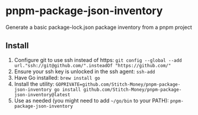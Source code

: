 # pnpm-package-json-inventory
Generate a basic package-lock.json package inventory from a pnpm project

## Install
1. Configure git to use ssh instead of https: `git config --global --add url."ssh://git@github.com/".insteadOf "https://github.com/"`
2. Ensure your ssh key is unlocked in the ssh agent: `ssh-add`
3. Have Go installed: `brew install go`
4. Install the utility: `GOPRIVATE=github.com/Stitch-Money/pnpm-package-json-inventory go install github.com/Stitch-Money/pnpm-package-json-inventory@latest`
5. Use as needed (you might need to add `~/go/bin` to your PATH): `pnpm-package-json-inventory`